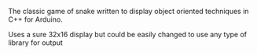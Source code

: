 The classic game of snake written to display object oriented techniques in C++ for Arduino.

Uses a sure 32x16 display but could be easily changed to use any type of library for output